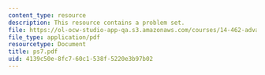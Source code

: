 ```yaml
---
content_type: resource
description: This resource contains a problem set.
file: https://ol-ocw-studio-app-qa.s3.amazonaws.com/courses/14-462-advanced-macroeconomics-ii-spring-2007/4139c50e8fc760c1538f5220e3b97b02_ps7.pdf
file_type: application/pdf
resourcetype: Document
title: ps7.pdf
uid: 4139c50e-8fc7-60c1-538f-5220e3b97b02
---
```


